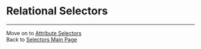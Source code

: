 # Relational Selectors

___
Move on to [Attribute Selectors](02-attribute-selectors)  
Back to [Selectors Main Page](00-selectors)